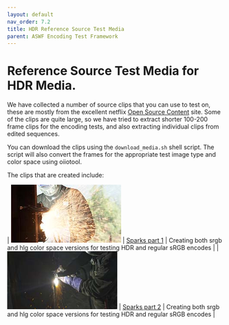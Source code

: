 ```yaml
---
layout: default
nav_order: 7.2
title: HDR Reference Source Test Media
parent: ASWF Encoding Test Framework
---
```


# Reference Source Test Media for HDR Media.

We have collected a number of source clips that you can use to test on, these are mostly from the excellent netflix [Open Source Content](https://opencontent.netflix.com/) site. Some of the clips are quite large, so we have tried to extract shorter 100-200 frame clips for the encoding tests, and also extracting individual clips from edited sequences.

You can download the clips using the `download_media.sh` shell script. The script will also convert the frames for the appropriate test image type and color space using oiiotool.

The clips that are created include:

| ![sparks_srgb](thumbnails/sparks_srgb.6015.jpg) | [Sparks part 1](https://opencontent.netflix.com/#h.d0oh6u8prqhe) |  Creating both srgb and hlg color space versions for testing HDR and regular sRGB encodes |
| ![sparks2_srgb](thumbnails/sparks2_srgb.06726.jpg) | [Sparks part 2](https://opencontent.netflix.com/#h.d0oh6u8prqhe) |  Creating both srgb and hlg color space versions for testing HDR and regular sRGB encodes |
